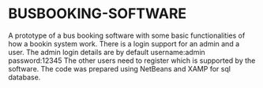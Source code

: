 # BUSBOOKING-SOFTWARE
A prototype of a bus booking software with some basic functionalities of how a bookin system work. 
There is a login support for an admin and a user. The admin login details are by default username:admin password:12345 
The other users need to register which is supported by the software. The code was prepared using NetBeans and XAMP for sql database.